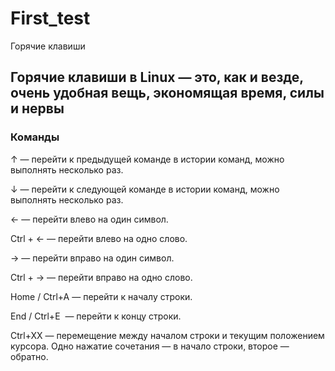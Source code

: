 # First_test
Горячие клавиши
## Горячие клавиши в Linux — это, как и везде, очень удобная вещь, экономящая время, силы и нервы

### Команды
↑ — перейти к предыдущей команде в истории команд, можно выполнять несколько раз.

↓ — перейти к следующей команде в истории команд, можно выполнять несколько раз.

← — перейти влево на один символ.

Ctrl + ← — перейти влево на одно слово.

→ — перейти вправо на один символ.

Ctrl + → — перейти вправо на одно слово.

Home / Ctrl+A — перейти к началу строки.

End / Ctrl+E  — перейти к концу строки.

Ctrl+XX — перемещение между началом строки и текущим положением курсора. Одно нажатие сочетания — в начало строки, второе — обратно.

